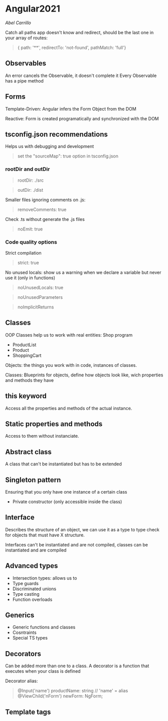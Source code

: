 # Angular2021

_Abel Carrillo_

Catch all paths app doesn't know and redirect, should be
the last one in your array of routes:

> { path: '**', redirectTo: 'not-found', pathMatch: 'full'}


## Observables
An error cancels the Observable, it doesn't complete it
Every Observable has a pipe method

## Forms
Template-Driven: Angular infers the Form Object
from the DOM

Reactive: Form is created programatically and
synchronized with the DOM


## tsconfig.json recommendations
Helps us with debugging and development

> set the "sourceMap": true option in tsconfig.json

### rootDir and outDir
> rootDir: ./src

> outDir: ./dist

Smaller files ignoring comments on .js:
> removeComments: true

Check .ts without generate the .js files
> noEmit: true

### Code quality options

Strict compilation
> strict: true 

No unused locals: show us a warning when we declare a variable
but never use it (only in functions)
> noUnusedLocals: true

>noUnusedParameters

>noImplicitReturns

## Classes
OOP
Classes help us to work with real entities: Shop program
* ProductList
* Product
* ShoppingCart

Objects: the things you work with in code, instances of classes.

Classes: Blueprints for objects, define how objects look like,
wich properties and methods they have


## this keyword
Access all the properties and methods of the actual instance.

## Static properties and methods
Access to them without instanciate.

## Abstract class
A class that can't be instantiated but has to be extended

## Singleton pattern
Ensuring that you only have one instance of a certain class
* Private constructor (only accessible inside the class)

## Interface
Describes the structure of an object, we can use it as a type to type
check for objects that must have X structure.

Interfaces can't be instantiated and are not compiled, classes can be instantiated and are compiled

## Advanced types
* Intersection types: allows us to
* Type guards
* Discriminated unions
* Type casting
* Function overloads

## Generics
* Generic functions and classes
* Cosntraints
* Special TS types

## Decorators
Can be added more than one to a class.
A decorator is a function that executes when your class is defined

Decorator alias:
> @Input('name') productName: string  // 'name' = alias
> @ViewChild('nForm') newForm: NgForm;

## Template tags
> <template id="">
HTML code that doesn't loaded immediately, its rendered when we want

## Code into multiple files
* Namespace & File Bundling
* ES6 Imports/Exports

## namespace Imports

## Webpack
* Code bundles, less imports required
* Oprtimized (minified) code, less code to download
* More build steps can be added easily


## Axios (HTTP requests)

## View encapsulation

````TypeScript
@Component({
    selector: "app-server-element",
    templateUrl: "./server-element.component.html",
    styleUrls: ["./server-element.component.css"],
    encapsulation: ViewEncapsulation.None // <==== (css gobally aplied)
})

````

## Component Lyfecycle
* ngOnChanges: Called after a bound input property changes
* ngOnInit: Called once the component is initialized, will run after the `constructor`
* ngDoCheck: Called during every change detection run
* ngAfterContentInit: Called after content (ng-content) has been projected into view
* ngAfterContentChecked: Called every time the projected content has been checked
* ngAfterViewInit: Called after the component's view (and child views) has been initialized
* ngAfterViewChecked: Called every time the view (and child views) have been checked
* ngOnDestroy: Called once the component is about to be destroyed


## Modules recommendations

### For services: 
Provide them application-wide to keep
the app module cleaner and leaner:

````TypeScript
@Injectable({ provideIn: 'root' })
export class UserService {}

````
If you provide a service in the app module and in the 
lazy loaded module, then the service is available app-wide BUT the lazy 
loaded module will get a separate
instance.

Generally you want to ensure that services are always
available app-wide by using @Injectable({providedIn: 'root'}) unless you have 
a strong reason for adding them only in a component tree

## Ahead-of-Time (AoT) vs Just-in-Time (JiT) Compilation

AoT Compiler: Used to deploy our app to production (--prod), optimizes our code

JiT Compiler: Is more forgiving than AoT

## Application State

Theoretically, it is the entire memory of the application, but, typically, 
it is the data received via API calls, user inputs, presentation UI State, app preferences, etc. 
Simply put, it is the data that can differentiate two instances of the same application. 
A simple concrete example of an application state would be a list of customers maintained in an application.

For simplicity, let's assume we have a list of customers in the application, and that is 
the state that we are trying to manage. Some API calls and user inputs could change the 
state ( i.e. the list ) by adding or removing customers

## NgRx

Angular's implementation of Redux.

Redux: Library/pattern to manage

## Angular Universal
 Allows us to pre render out angular app on the server.

## Angular Schematics

Custom "ng generate" schematics
Example: 
* Will create a navigation component from angular material:
 ng g @angular/material: nav main-nav


## Angular Elements

Feature to turn normal angular components into native web components.
Can be used by angular projects and non angular projects.
For non angular app: exporting a JS file, this file could be imported as a script.

### Some commands:

ng lint: _check code quality_
ng update @anglar/core @angular/cli